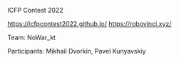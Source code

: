 ICFP Contest 2022

https://icfpcontest2022.github.io/
https://robovinci.xyz/

Team: NoWar_kt

Participants: Mikhail Dvorkin, Pavel Kunyavskiy
